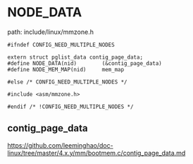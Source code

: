 NODE_DATA
========================================

path: include/linux/mmzone.h
```
#ifndef CONFIG_NEED_MULTIPLE_NODES

extern struct pglist_data contig_page_data;
#define NODE_DATA(nid)        (&contig_page_data)
#define NODE_MEM_MAP(nid)     mem_map

#else /* CONFIG_NEED_MULTIPLE_NODES */

#include <asm/mmzone.h>

#endif /* !CONFIG_NEED_MULTIPLE_NODES */
```

contig_page_data
----------------------------------------

https://github.com/leeminghao/doc-linux/tree/master/4.x.y/mm/bootmem.c/contig_page_data.md
